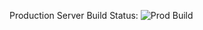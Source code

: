 Production Server Build Status: ![Prod Build](http://18.205.119.15:8080/buildStatus/icon?job=Multiplayer%20Project%20-%20Development)